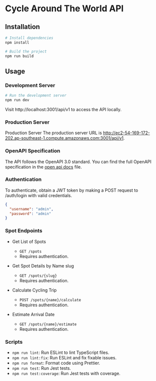 # Cycle Around The World API

## Installation

```bash
# Install dependencies
npm install

# Build the project
npm run build
```

## Usage

### Development Server

```bash
# Run the development server
npm run dev
```

Visit http://localhost:3001/api/v1 to access the API locally.

### Production Server

Production Server The production server URL is http://ec2-54-169-172-202.ap-southeast-1.compute.amazonaws.com:3001/api/v1.

### OpenAPI Specification

The API follows the OpenAPI 3.0 standard. You can find the full OpenAPI specification in the [open api docs](/src/api/docs/index.json) file.

### Authentication

To authenticate, obtain a JWT token by making a POST request to /auth/login with valid credentials.

```json
{
  "username": "admin",
  "password": "admin"
}
```

### Spot Endpoints

- Get List of Spots

  - `GET /spots`
  - Requires authentication.

- Get Spot Details by Name slug

  - `GET /spots/{slug}`
  - Requires authentication.

- Calculate Cycling Trip

  - `POST /spots/{name}/calculate`
  - Requires authentication.

- Estimate Arrival Date
  - `GET /spots/{name}/estimate`
  - Requires authentication.

### Scripts

- `npm run lint`: Run ESLint to lint TypeScript files.
- `npm run lint:fix`: Run ESLint and fix fixable issues.
- `npm run format`: Format code using Prettier.
- `npm run test`: Run Jest tests.
- `npm run test:coverage`: Run Jest tests with coverage.
